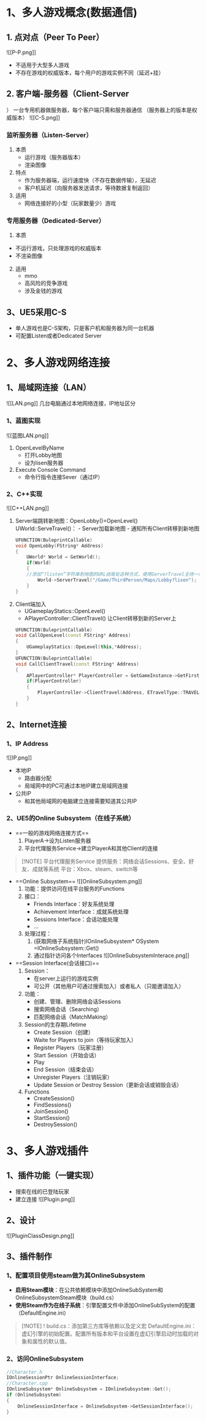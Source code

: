 # 1、多人游戏概念(数据通信)

## 1. 点对点（Peer To Peer）
![[P-P.png]]
- 不适用于大型多人游戏
- 不存在游戏的权威版本，每个用户的游戏实例不同（延迟+挂）
## 2. 客户端-服务器（Client-Server
）
一台专用机器做服务器，每个客户端只需和服务器通信
（服务器上的版本是权威版本）
![[C-S.png]]
### 监听服务器（Listen-Server）
1. 本质
	- 运行游戏（服务器版本）
	- 渲染图像
2. 特点
	- 作为服务器端，运行速度快（不存在数据传输），无延迟
	- 客户机延迟（向服务器发送请求，等待数据复制返回）
3. 适用
	- 网络连接好的小型（玩家数量少）游戏

### 专用服务器（Dedicated-Server）
1. 本质
- 不运行游戏，只处理游戏的权威版本
- 不渲染图像
2. 适用
	- mmo
	- 高风险的竞争游戏
	- 涉及金钱的游戏
## 3、UE5采用C-S
- 单人游戏也是C-S架构，只是客户机和服务器为同一台机器
- 可配置Listen或者Dedicated Server
# 2、多人游戏网络连接
## 1、局域网连接（LAN）
![[LAN.png]]
几台电脑通过本地网络连接，IP地址区分
### 1、蓝图实现
![[蓝图LAN.png]]
1. OpenLevelByName
	- 打开Lobby地图
	- 设为lisen服务器
2. Execute Console Command
	- 命令行指令连接Sever（通过IP）
### 2、C++实现
![[C++LAN.png]]
1. Server端跳转新地图：OpenLobby()=OpenLevel()
	UWorld::ServeTravel()：
		- Server加载新地图
		- 通知所有Client转移到新地图
	```C++
	UFUNCTION(BuleprintCallable)
	void OpenLobby(FString* Address)
	{
		UWorld* World = GetWorld();
		if(World)
		{
		//添加“?listen”字符串到地图的URL结尾处这种方式，使用ServerTravel主持一场比赛
			World->ServerTravel("/Game/ThirdPerson/Maps/Lobby?lisen");
		}
	}
	```
2. Client端加入
	- UGameplayStatics::OpenLevel()
	- APlayerController::ClientTravel()
		让Client转移到新的Server上
	```C++
	UFUNCTION(BuleprintCallable)
	void CallOpenLevel(const FString* Address)
	{
		UGameplayStatics::OpeLevel(this,*Address);
	}
	UFUNCTION(BuleprintCallable)
	void CallClientTravel(const FString* Address)
	{
		APlayerController* PlayerController = GetGameInstance->GetFirstLocalPlayerController();
		if(PlayerController)
		{
			PlayerController->ClientTravel(Address, ETravelType::TRAVEL_Absolute);
		}
	}
	```
## 2、Internet连接
### 1、IP Address
![[IP.png]]
- 本地IP
	- 路由器分配
	- 局域网中的PC可通过本地IP建立局域网连接
- 公共IP
	- 和其他局域网的电脑建立连接需要知道其公共IP
### 2、UE5的Online Subsystem（在线子系统）
-  ==一般的游戏网络连接方式==
	1. PlayerA->设为Listen服务器
	2. 平台代理服务Service->建立PlayerA和其他Client的连接
	
> [!NOTE] 平台代理服务Service
> 提供服务：网络会话Sessions、安全、好友、成就等系统
> 平台：Xbox、steam、switch等
- ==Online Subsystem==
	![[OnlineSubsystem.png]]
	1. 功能：提供访问在线平台服务的Functions
	2. 接口：
		- Friends Interface：好友系统处理
		- Achievement Interface：成就系统处理
		- Sessions Interface：会话功能处理
		- ...
	3. 处理过程：
		1. (获取网络子系统指针)IOnlineSubsystem* OSystem =IOnlineSubsystem::Get()
		2. 通过指针访问各个Interfaces
	 ![[OnlineSubsystemInterace.png]]
-  ==Session Interface(会话接口)==
	1. Session：
		- 在server上运行的游戏实例
		- 可公开（其他用户可通过搜索加入）或者私人（只能邀请加入）
	2. 功能：
		- 创建、管理、删除网络会话Sessions
		- 搜索网络会话（Searching）
		- 匹配网络会话（MatchMaking）
	3. Session的生存期Lifetime
		- Create Session（创建）
		- Waite for Players to join（等待玩家加入）
		- Register Players（玩家注册）
		- Start Session（开始会话）
		- Play
		- End Session（结束会话）
		- Unregister Players（注销玩家）
		- Update Session or Destroy Session（更新会话或销毁会话）
	4. Functions
		- CreateSession()
		- FindSessions()
		- JoinSession()
		- StartSession()
		- DestroySession()
# 3、多人游戏插件
## 1、插件功能（一键实现）
- 搜索在线的已登陆玩家
- 建立连接
![[Plugin.png]]
## 2、设计
![[PluginClassDesign.png]]
## 3、插件制作
### 1、配置项目使用steam做为其OnlineSubsystem
- **启用Steam模块**：在公共依赖模块中添加OnlineSubSystem和OnlineSubsystemSteam模块（build.cs）
-  **使用Steam作为在线子系统**：引擎配置文件中添加OnlineSubSystem的配置（DefaultEngine.ini）

> [!NOTE] !
> build.cs：添加第三方库等依赖以及定义宏
> DefaultEngine.ini：虚幻引擎的初始配置。配置所有版本和平台设置在虚幻引擎启动时加载的对象和属性的默认值。
### 2、访问OnlineSubsystem
```C++
//Character.h
IOnlineSessionPtr OnlineSessionInterface;
//Character.cpp
IOnlineSubsystem* OnlineSubsystem = IOnlineSubsystem::Get();
if (OnlineSubsystem)
{
	OnlineSessionInterface = OnlineSubsystem->GetSessionInterface();	
}
```